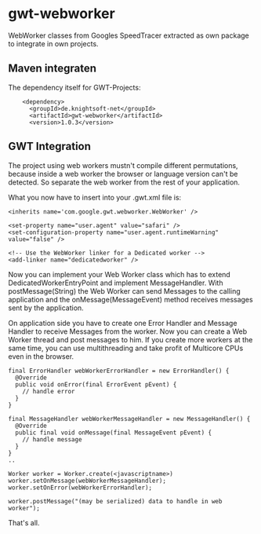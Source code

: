 # gwt-webworker
WebWorker classes from Googles SpeedTracer extracted as own package to integrate in own projects.

Maven integraten
----------------

The dependency itself for GWT-Projects:

```
    <dependency>
      <groupId>de.knightsoft-net</groupId>
      <artifactId>gwt-webworker</artifactId>
      <version>1.0.3</version>
```

GWT Integration
---------------

The project using web workers mustn't compile different permutations, because inside
a web worker the browser or language version can't be detected. So separate the web worker
from the rest of your application.

What you now have to insert into your .gwt.xml file is:

```
<inherits name='com.google.gwt.webworker.WebWorker' />

<set-property name="user.agent" value="safari" />
<set-configuration-property name="user.agent.runtimeWarning" value="false" />

<!-- Use the WebWorker linker for a Dedicated worker -->
<add-linker name="dedicatedworker" />
```

Now you can implement your Web Worker class which has to extend DedicatedWorkerEntryPoint
and implement MessageHandler. With postMessage(String) the Web Worker can send Messages to
the calling application and the onMessage(MessageEvent) method receives messages sent by the
application.

On application side you have to create one Error Handler and Message Handler to receive 
Messages from the worker. Now you can create a Web Worker thread and post messages to him.
If you create more workers at the same time, you can use multithreading and take profit of
Multicore CPUs even in the browser.

```
final ErrorHandler webWorkerErrorHandler = new ErrorHandler() {
  @Override
  public void onError(final ErrorEvent pEvent) {
    // handle error
  }
}

final MessageHandler webWorkerMessageHandler = new MessageHandler() {
  @Override
  public final void onMessage(final MessageEvent pEvent) {
    // handle message
  }
}
..

Worker worker = Worker.create(<javascriptname>)
worker.setOnMessage(webWorkerMessageHandler);
worker.setOnError(webWorkerErrorHandler);

worker.postMessage("(may be serialized) data to handle in web worker");
```
That's all.